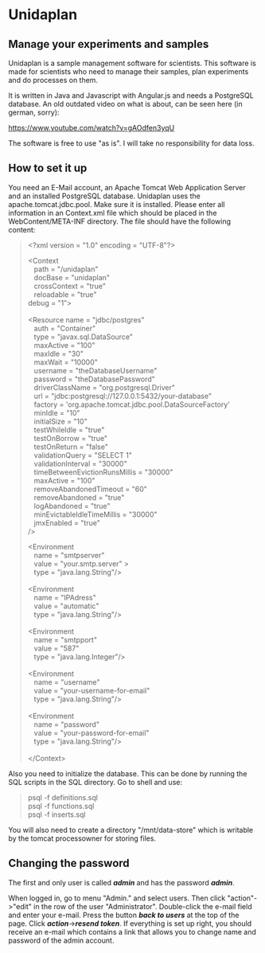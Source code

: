# Unidaplan

## Manage your experiments and samples

Unidaplan is a sample management software for scientists. This software is made for scientists who need to manage their samples, plan experiments and do processes on them. 

It is written in Java and Javascript with Angular.js and needs a PostgreSQL database. An old outdated video on what is about,
can be seen here (in german, sorry):

https://www.youtube.com/watch?v=gAOdfen3yqU

The software is free to use "as is". I will take no responsibility for data loss.


## How to set it up

You need an E-Mail account, an Apache Tomcat Web Application Server and an installed PostgreSQL database. Unidaplan uses the 
apache.tomcat.jdbc.pool. Make sure it is installed. 
Please enter all information in an Context.xml file which should be placed in the WebContent/META-INF directory.
The file should have the following content:

> &lt;?xml version = "1.0" encoding = "UTF-8"?&gt;
> 
>   &lt;Context <br>
>   &nbsp;&nbsp; path = "/unidaplan" <br>
>   &nbsp;&nbsp; docBase = "unidaplan" <br>
>   &nbsp;&nbsp; crossContext = "true" <br>
>   &nbsp;&nbsp; reloadable = "true" <br>
>    debug = "1"><br>
>	<br>
>  &lt;Resource name = "jdbc/postgres" <br>
>  &nbsp;&nbsp; auth = "Container" <br>
>  &nbsp;&nbsp; type = "javax.sql.DataSource" <br>
>  &nbsp;&nbsp; maxActive = "100" <br>
>  &nbsp;&nbsp; maxIdle = "30" <br>
>  &nbsp;&nbsp; maxWait = "10000" <br>
>  &nbsp;&nbsp; username = "theDatabaseUsername" <br>
>  &nbsp;&nbsp; password = "theDatabasePassword" <br>
>  &nbsp;&nbsp; driverClassName = "org.postgresql.Driver" <br>
>  &nbsp;&nbsp; url = "jdbc:postgresql://127.0.0.1:5432/your-database" <br>
>  &nbsp;&nbsp; factory = 'org.apache.tomcat.jdbc.pool.DataSourceFactory' <br>
>  &nbsp;&nbsp; minIdle = "10" <br>
>  &nbsp;&nbsp; initialSize = "10" <br>
>  &nbsp;&nbsp; testWhileIdle = "true" <br>
>  &nbsp;&nbsp; testOnBorrow = "true" <br>
>  &nbsp;&nbsp; testOnReturn = "false"<br>
>  &nbsp;&nbsp; validationQuery = "SELECT 1" <br>
>  &nbsp;&nbsp; validationInterval = "30000" <br>
>  &nbsp;&nbsp; timeBetweenEvictionRunsMillis = "30000" <br>
>  &nbsp;&nbsp; maxActive = "100" <br>
>  &nbsp;&nbsp; removeAbandonedTimeout = "60" <br>
>  &nbsp;&nbsp; removeAbandoned = "true" <br>
>  &nbsp;&nbsp; logAbandoned = "true" <br>
>  &nbsp;&nbsp; minEvictableIdleTimeMillis = "30000" <br>
>  &nbsp;&nbsp; jmxEnabled = "true" <br>
> /&gt; 
>             
>
> &lt;Environment <br>
> &nbsp;&nbsp; name = "smtpserver" <br>
> &nbsp;&nbsp; value = "your.smtp.server" > <br>
> &nbsp;&nbsp; type = "java.lang.String"/> <br>
> &nbsp;&nbsp; <br>
> &lt;Environment <br>
> &nbsp;&nbsp; name = "IPAdress" <br>
> &nbsp;&nbsp; value = "automatic" <br>
> &nbsp;&nbsp; type = "java.lang.String"/&gt; <br>
> &nbsp;&nbsp; <br>
> &lt;Environment <br>
> &nbsp;&nbsp; name = "smtpport" <br>
> &nbsp;&nbsp; value = "587" <br>
> &nbsp;&nbsp; type = "java.lang.Integer"/&gt;  <br> 
> &nbsp;&nbsp; <br>
> &lt;Environment <br>
> &nbsp;&nbsp; name = "username" <br>
> &nbsp;&nbsp; value = "your-username-for-email" <br>
> &nbsp;&nbsp; type = "java.lang.String"/&gt;  <br> 
> &nbsp;&nbsp; <br>
> &lt;Environment <br>
> &nbsp;&nbsp; name = "password" <br>
> &nbsp;&nbsp; value = "your-password-for-email" <br>
> &nbsp;&nbsp; type = "java.lang.String"/&gt;  <br>           
> &lt;/Context&gt;

Also you need to initialize the database. This can be done by running the SQL scripts in the SQL directory. Go to shell and use:
> psql -f definitions.sql <br/>
> psql -f functions.sql <br/>
> psql -f inserts.sql <br/>

You will also need to create a directory "/mnt/data-store" which is writable by the tomcat processowner for storing files.

## Changing the password

The first and only user is called ***admin*** and has the password ***admin***. 

When logged in, go to menu "Admin." and select users. Then click "action"->"edit" in the row of the user "Administrator". Double-click the e-mail field and enter your e-mail. Press the button ***back to users*** at the top of the page. Click ***action***->***resend token***. If everything is set up right, you should receive an e-mail which contains a link that allows you to change name and password of the admin account. 
